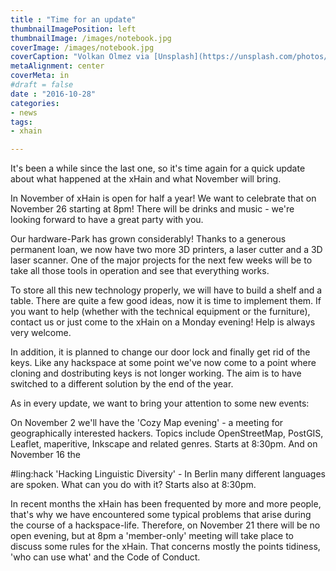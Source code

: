 ```yaml
---
title : "Time for an update"
thumbnailImagePosition: left
thumbnailImage: /images/notebook.jpg
coverImage: /images/notebook.jpg
coverCaption: "Volkan Olmez via [Unsplash](https://unsplash.com/photos/aG-pvyMsbis) ([CC0](https://creativecommons.org/publicdomain/zero/1.0/deed.de))"
metaAlignment: center
coverMeta: in
#draft = false
date : "2016-10-28"
categories:
- news
tags:
- xhain

---
```

It's been a while since the last one, so it's time again for a quick
update about what happened at the xHain and what November will bring.

In November of xHain is open for half a year! We want to celebrate that
on November 26 starting at 8pm! There will be drinks and music - we're
looking forward to have a great party with you.

Our hardware-Park has grown considerably! Thanks to a generous permanent
loan, we now have two more 3D printers, a laser cutter and a 3D laser
scanner. One of the major projects for the next few weeks will be to
take all those tools in operation and see that everything works.

To store all this new technology properly, we will have to build a shelf
and a table. There are quite a few good ideas, now it is time to
implement them.
If you want to help (whether with the technical equipment or the
furniture), contact us or just come to the xHain on a Monday evening!
Help is always very welcome.

In addition, it is planned to change our door lock and finally get rid
of the keys. Like any hackspace at some point we've now come to a point
where cloning and dostributing keys is not longer working. The aim is to
have switched to a different solution by the end of the year.

As in every update, we want to bring your attention to some new events:

On November 2 we'll have the 'Cozy Map evening' - a meeting for
geographically interested hackers. Topics include OpenStreetMap,
PostGIS, Leaflet, maperitive, Inkscape and related genres.
Starts at 8:30pm.
And on November 16 the <div>#ling:hack 'Hacking Linguistic Diversity' -
In Berlin many different languages ​​are spoken. What can you do with
it? Starts also at 8:30pm.

In recent months the xHain has been frequented by more and more people,
that's why we have encountered some typical problems that arise during
the course of a hackspace-life. Therefore, on November 21 there will be
no open evening, but at 8pm a 'member-only' meeting will take place to
discuss some rules for the xHain. That concerns mostly the points
tidiness, 'who can use what' and the Code of Conduct.
